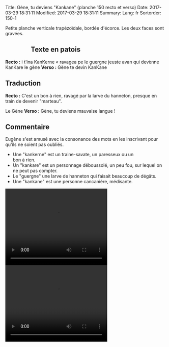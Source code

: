 Title: Gène, tu deviens "Kankane" (planche 150 recto et verso)
Date: 2017-03-29 18:31:11
Modified: 2017-03-29 18:31:11
Summary: 
Lang: fr
Sortorder: 150-1

Petite planche verticale trapézoïdale, bordée d'écorce. Les deux faces sont gravées.

<figure class="image-block" style="float: left;">
  <img alt="" src="{static}/images/planche_150_recto.png">
  <figcaption style="max-width: 367px"></figcaption>
</figure>



## Texte en patois
**Recto :** i t’ina KanKerne  « ravagea pe le guergne jeuste avan qui devènne KanKare  	  le  gène
**Verso :**  Gène te devin KanKane

## Traduction
**Recto :**  C'est un bon à rien, ravagé par la larve du hanneton, presque en train de devenir "marteau".

Le Gène
**Verso :**  Gène, tu deviens mauvaise langue !


## Commentaire
Eugène s'est amusé avec la consonance des mots en les inscrivant pour qu'ils ne soient pas oubliés.
<figure class="image-block" style="float: right;">
  <img alt="" src="{static}/images/planche_150_verso.png">
  <figcaption style="max-width: 334px"></figcaption>
</figure>

- Une "kankerne" est un traine-savate, un paresseux ou un bon à rien.
- Un "kankare" est un personnage déboussolé, un peu fou, sur lequel on ne peut pas compter.
- Le "guergne" une larve de hanneton qui faisait beaucoup de dégâts.
- Une "kankane" est une personne cancanière, médisante.



<video width="320" height="240" controls>
  <source src="https://d1njpgd0ygatdn.cloudfront.net/video_150.mp4" type="video/mp4">
</video>

<video width="320" height="240" controls>
  <source src="https://d1njpgd0ygatdn.cloudfront.net/video_150bis.mp4" type="video/mp4">
</video>
